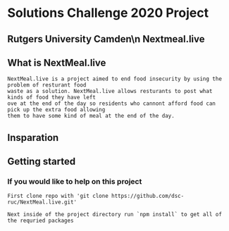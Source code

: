# Solutions Challenge 2020 Project
## Rutgers University Camden\n Nextmeal.live

## What is NextMeal.live
    NextMeal.live is a project aimed to end food insecurity by using the problem of resturant food
    waste as a solution. NextMeal.live allows resturants to post what kinds of food they have left
    ove at the end of the day so residents who cannont afford food can pick up the extra food allowing
    them to have some kind of meal at the end of the day.

## Insparation

## Getting started
### If you would like to help on this project
    First clone repo with 'git clone https://github.com/dsc-ruc/NextMeal.live.git'

    Next inside of the project directory run `npm install` to get all of the requried packages


